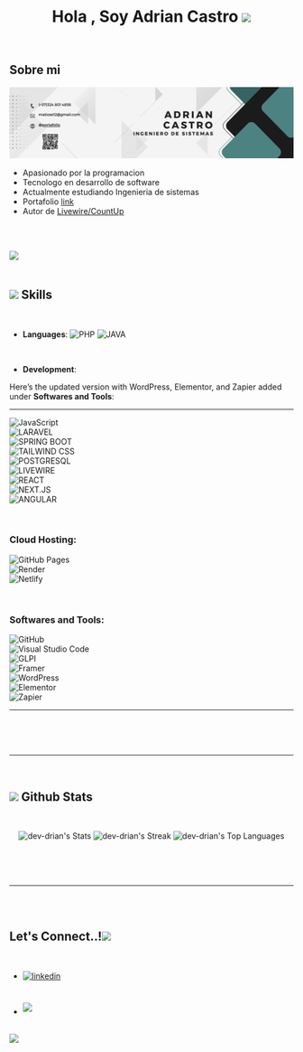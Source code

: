 
<h1 align="center"><b>Hola  , Soy Adrian Castro </b><img src="https://media.giphy.com/media/hvRJCLFzcasrR4ia7z/giphy.gif" width="35"></h1>


<br>



	
##  **Sobre mi**

<img src="https://github.com/Dev-Drian/Dev-Drian/blob/main/BannerLinkedin.png?raw=true">

<br>

- Apasionado por la programacion
- Tecnologo en desarrollo de software
- Actualmente estudiando Ingenieria de sistemas
- Portafolio [link](https://devdrian.vercel.app/)
- Autor de [Livewire/CountUp](https://packagist.org/packages/devdrian/livewire-countup)

<br><br>

<img src="https://user-images.githubusercontent.com/73097560/115834477-dbab4500-a447-11eb-908a-139a6edaec5c.gif"><br><br>

## <img src="https://media2.giphy.com/media/QssGEmpkyEOhBCb7e1/giphy.gif?cid=ecf05e47a0n3gi1bfqntqmob8g9aid1oyj2wr3ds3mg700bl&rid=giphy.gif" width ="25"><b> Skills</b>
<br>

<p align="center">

- **Languages**:
	![PHP](https://img.shields.io/badge/PHP%20-%23777BB4.svg?style=for-the-badge&logo=php&logoColor=white)
  	![JAVA](https://img.shields.io/badge/JAVA-%23007396.svg?style=for-the-badge&logo=Java&logoColor=white)

<br>   
    
- **Development**:

Here’s the updated version with WordPress, Elementor, and Zapier added under **Softwares and Tools**:  

---

![JavaScript](https://img.shields.io/badge/JavaScript%20-%23F7DF1E.svg?style=for-the-badge&logo=javascript&logoColor=black)  
![LARAVEL](https://img.shields.io/badge/LARAVEL%20-%23FF2D20.svg?style=for-the-badge&logo=laravel&logoColor=white)  
![SPRING BOOT](https://img.shields.io/badge/SPRING%20BOOT%20-%236DB33F.svg?style=for-the-badge&logo=springboot&logoColor=white)  
![TAILWIND CSS](https://img.shields.io/badge/TAILWIND%20CSS%20-%2306B6D4.svg?style=for-the-badge&logo=tailwindcss&logoColor=white)  
![POSTGRESQL](https://img.shields.io/badge/POSTGRESQL%20-%23336791.svg?style=for-the-badge&logo=postgresql&logoColor=white)  
![LIVEWIRE](https://img.shields.io/badge/LIVEWIRE%20-%238B0000.svg?style=for-the-badge&logo=laravel&logoColor=white)  
![REACT](https://img.shields.io/badge/REACT%20-%2361DAFB.svg?style=for-the-badge&logo=react&logoColor=black)  
![NEXT.JS](https://img.shields.io/badge/NEXT.JS%20-%23000000.svg?style=for-the-badge&logo=next.js&logoColor=white)  
![ANGULAR](https://img.shields.io/badge/ANGULAR%20-%23DD0031.svg?style=for-the-badge&logo=angular&logoColor=white)  

<br>

### **Cloud Hosting**:
![GitHub Pages](https://img.shields.io/badge/GitHub%20Pages-%23327FC7.svg?style=for-the-badge&logo=github&logoColor=white)  
![Render](https://img.shields.io/badge/Render-%2300C7B7.svg?style=for-the-badge&logo=render&logoColor=white)  
![Netlify](https://img.shields.io/badge/Netlify-%2300C7B7.svg?style=for-the-badge&logo=netlify&logoColor=white)  

<br>

### **Softwares and Tools**:  
![GitHub](https://img.shields.io/badge/GitHub-%23121011.svg?style=for-the-badge&logo=github&logoColor=white)  
![Visual Studio Code](https://img.shields.io/badge/VS%20Code-007ACC.svg?style=for-the-badge&logo=visual-studio-code&logoColor=white)  
![GLPI](https://img.shields.io/badge/GLPI-%23F68212.svg?style=for-the-badge&logoColor=white)  
![Framer](https://img.shields.io/badge/Framer-%23FF5500.svg?style=for-the-badge&logo=framer&logoColor=white)  
![WordPress](https://img.shields.io/badge/WordPress-%2321759B.svg?style=for-the-badge&logo=wordpress&logoColor=white)  
![Elementor](https://img.shields.io/badge/Elementor-%23D62A74.svg?style=for-the-badge&logo=elementor&logoColor=white)  
![Zapier](https://img.shields.io/badge/Zapier-%23FF4A00.svg?style=for-the-badge&logo=zapier&logoColor=white)  

---


<br>



<br>
<br>

-----

<br>


## <img src="https://media.giphy.com/media/iY8CRBdQXODJSCERIr/giphy.gif" width="35"><b> Github Stats </b>
<br>

<div align="center">

![dev-drian's Stats](https://github-readme-stats.vercel.app/api?username=dev-drian&theme=vue-dark&show_icons=true&hide_border=true&count_private=true)
![dev-drian's Streak](https://github-readme-streak-stats.herokuapp.com/?user=dev-drian&theme=vue-dark&hide_border=true)
![dev-drian's Top Languages](https://github-readme-stats.vercel.app/api/top-langs/?username=dev-drian&theme=vue-dark&show_icons=true&hide_border=true&layout=compact)
</div>

<br>
<br>
<br>

-----

<br>
<br>

## <b> Let's Connect..!</b><img src="https://github.com/0xAbdulKhali/0xAbdulKhalid/raw/main/assets/mdImages/handshake.gif" width ="80">
<br>
<div align='left'>

<ul>

<li>
<a href="https://linkedin.com/in/DevDrian" target="_blank">
<img src="https://img.shields.io/badge/linkedin: 0adrian-%2300acee.svg?color=405DE6&style=for-the-badge&logo=linkedin&logoColor=white" alt=linkedin style="margin-bottom: 5px;"/>
</a>
</li>

<br>



<br>

<li>
<a href="mailto:matiose12@gmail.com" target="_blank">
<img src="https://img.shields.io/badge/gmail:  0DevDrian-%23EA4335.svg?style=for-the-badge&logo=gmail&logoColor=white" t=mail style="margin-bottom: 5px;" />
</a>
</li>
	
</ul>
</div>

<br>
<img src="https://user-images.githubusercontent.com/73097560/115834477-dbab4500-a447-11eb-908a-139a6edaec5c.gif">
<br>
<br>
<br>
